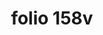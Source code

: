 ---
layout: edition
title: folio 158v
manuscript: Florence, Biblioteca Marucelliana, Carte Rajna XIX.15
sigla: R
iip: r158v.tif
milestone: 316
---